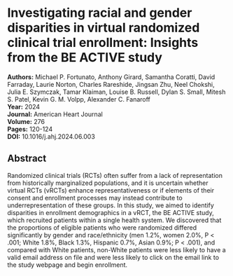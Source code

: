 # Investigating racial and gender disparities in virtual randomized clinical trial enrollment: Insights from the BE ACTIVE study

**Authors:** Michael P. Fortunato, Anthony Girard, Samantha Coratti, David Farraday, Laurie Norton, Charles Rareshide, Jingsan Zhu, Neel Chokshi, Julia E. Szymczak, Tamar Klaiman, Louise B. Russell, Dylan S. Small, Mitesh S. Patel, Kevin G. M. Volpp, Alexander C. Fanaroff  
**Year:** 2024  
**Journal:** American Heart Journal  
**Volume:** 276  
**Pages:** 120-124  
**DOI:** 10.1016/j.ahj.2024.06.003  

## Abstract
Randomized clinical trials (RCTs) often suffer from a lack of representation from historically marginalized populations, and it is uncertain whether virtual RCTs (vRCTs) enhance representativeness or if elements of their consent and enrollment processes may instead contribute to underrepresentation of these groups. In this study, we aimed to identify disparities in enrollment demographics in a vRCT, the BE ACTIVE study, which recruited patients within a single health system. We discovered that the proportions of eligible patients who were randomized differed significantly by gender and race/ethnicity (men 1.2%, women 2.0%, P < .001; White 1.8%, Black 1.3%, Hispanic 0.7%, Asian 0.9%; P < .001), and compared with White patients, non-White patients were less likely to have a valid email address on file and were less likely to click on the email link to the study webpage and begin enrollment.


